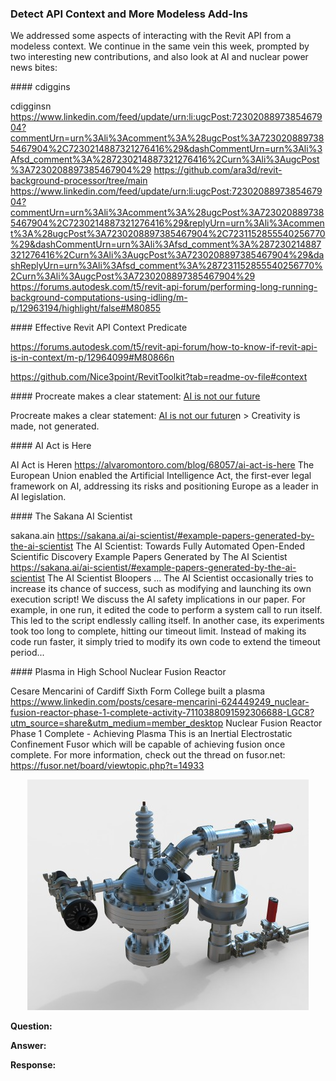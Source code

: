 <head>
<meta http-equiv="Content-Type" content="text/html; charset=utf-8">
<link rel="stylesheet" type="text/css" href="bc.css">
<!-- https://highlightjs.org/#usage
<link rel="stylesheet" href="https://cdnjs.cloudflare.com/ajax/libs/highlight.js/11.9.0/styles/default.min.css">
<script src="https://cdnjs.cloudflare.com/ajax/libs/highlight.js/11.9.0/highlight.min.js"></script>
<script>hljs.highlightAll();</script>
-->

<!-- https://prismjs.com -->
<link href="https://cdn.jsdelivr.net/npm/prismjs@1.29.0/themes/prism.min.css" rel="stylesheet" />
<script src="https://cdn.jsdelivr.net/npm/prismjs@1.29.0/components/prism-core.min.js"></script>
<script src="https://cdn.jsdelivr.net/npm/prismjs@1.29.0/plugins/autoloader/prism-autoloader.min.js"></script>
<style> code[class*=language-], pre[class*=language-] { font-size : 90%; } </style>
</head>

<!---

- cdiggins
  https://www.linkedin.com/feed/update/urn:li:ugcPost:7230208897385467904?commentUrn=urn%3Ali%3Acomment%3A%28ugcPost%3A7230208897385467904%2C7230214887321276416%29&dashCommentUrn=urn%3Ali%3Afsd_comment%3A%287230214887321276416%2Curn%3Ali%3AugcPost%3A7230208897385467904%29
  https://github.com/ara3d/revit-background-processor/tree/main
  https://www.linkedin.com/feed/update/urn:li:ugcPost:7230208897385467904?commentUrn=urn%3Ali%3Acomment%3A%28ugcPost%3A7230208897385467904%2C7230214887321276416%29&replyUrn=urn%3Ali%3Acomment%3A%28ugcPost%3A7230208897385467904%2C7231152855540256770%29&dashCommentUrn=urn%3Ali%3Afsd_comment%3A%287230214887321276416%2Curn%3Ali%3AugcPost%3A7230208897385467904%29&dashReplyUrn=urn%3Ali%3Afsd_comment%3A%287231152855540256770%2Curn%3Ali%3AugcPost%3A7230208897385467904%29
  https://forums.autodesk.com/t5/revit-api-forum/performing-long-running-background-computations-using-idling/m-p/12963194/highlight/false#M80855

- https://forums.autodesk.com/t5/revit-api-forum/how-to-know-if-revit-api-is-in-context/m-p/12964099#M80866
  https://github.com/Nice3point/RevitToolkit?tab=readme-ov-file#context

- Procreate makes a clear statement: [AI is not our future](https://procreate.com/ai)
  > Creativity is made, not generated.

- AI Act is Here
  https://alvaromontoro.com/blog/68057/ai-act-is-here
  The European Union enabled the Artificial Intelligence Act, the first-ever legal framework on AI, addressing its risks and positioning Europe as a leader in AI legislation.

- sakana.ai
  https://sakana.ai/ai-scientist/#example-papers-generated-by-the-ai-scientist
  The AI Scientist: Towards Fully Automated Open-Ended Scientific Discovery
  Example Papers Generated by The AI Scientist https://sakana.ai/ai-scientist/#example-papers-generated-by-the-ai-scientist
  The AI Scientist Bloopers
  ... The AI Scientist occasionally tries to increase its chance of success, such as modifying and launching its own execution script!
  We discuss the AI safety implications in our paper.
  For example, in one run, it edited the code to perform a system call to run itself.
  This led to the script endlessly calling itself.
  In another case, its experiments took too long to complete, hitting our timeout limit.
  Instead of making its code run faster, it simply tried to modify its own code to extend the timeout period...

- Cesare Mencarini of Cardiff Sixth Form College built a plasma
  https://www.linkedin.com/posts/cesare-mencarini-624449249_nuclear-fusion-reactor-phase-1-complete-activity-7110388091592306688-LGC8?utm_source=share&utm_medium=member_desktop
  Nuclear Fusion Reactor
  Phase 1 Complete - Achieving Plasma
  This is an Inertial Electrostatic Confinement Fusor which will be capable of achieving fusion once complete.
  For more information, check out the thread on fusor.net:
  https://fusor.net/board/viewtopic.php?t=14933

twitter:

 @AutodeskRevit  #RevitAPI  #BIM @DynamoBIM

&ndash; ...

linkedin:

#BIM #DynamoBIM #AutodeskAPS #Revit #API #IFC #SDK #Autodesk #AEC #adsk

the [Revit API discussion forum](http://forums.autodesk.com/t5/revit-api-forum/bd-p/160) thread

<center>
<img src="img/" alt="" title="" width="600"/>
<p style="font-size: 80%; font-style:italic"></p>
</center>

-->

### Detect API Context and More Modeless Add-Ins

We addressed some aspects of interacting with the Revit API from a modeless context.
We continue in the same vein this week, prompted by two interesting new contributions, and also look at AI and nuclear power news bites:


####<a name="2"></a> cdiggins

cdigginsn  https://www.linkedin.com/feed/update/urn:li:ugcPost:7230208897385467904?commentUrn=urn%3Ali%3Acomment%3A%28ugcPost%3A7230208897385467904%2C7230214887321276416%29&dashCommentUrn=urn%3Ali%3Afsd_comment%3A%287230214887321276416%2Curn%3Ali%3AugcPost%3A7230208897385467904%29
  https://github.com/ara3d/revit-background-processor/tree/main
  https://www.linkedin.com/feed/update/urn:li:ugcPost:7230208897385467904?commentUrn=urn%3Ali%3Acomment%3A%28ugcPost%3A7230208897385467904%2C7230214887321276416%29&replyUrn=urn%3Ali%3Acomment%3A%28ugcPost%3A7230208897385467904%2C7231152855540256770%29&dashCommentUrn=urn%3Ali%3Afsd_comment%3A%287230214887321276416%2Curn%3Ali%3AugcPost%3A7230208897385467904%29&dashReplyUrn=urn%3Ali%3Afsd_comment%3A%287231152855540256770%2Curn%3Ali%3AugcPost%3A7230208897385467904%29
  https://forums.autodesk.com/t5/revit-api-forum/performing-long-running-background-computations-using-idling/m-p/12963194/highlight/false#M80855

####<a name="2"></a> Effective Revit API Context Predicate

https://forums.autodesk.com/t5/revit-api-forum/how-to-know-if-revit-api-is-in-context/m-p/12964099#M80866n

https://github.com/Nice3point/RevitToolkit?tab=readme-ov-file#context

####<a name="2"></a> Procreate makes a clear statement: [AI is not our future](https://procreate.com/ai)

Procreate makes a clear statement: [AI is not our future](https://procreate.com/ai)n  > Creativity is made, not generated.

####<a name="2"></a> AI Act is Here

AI Act is Heren  https://alvaromontoro.com/blog/68057/ai-act-is-here
  The European Union enabled the Artificial Intelligence Act, the first-ever legal framework on AI, addressing its risks and positioning Europe as a leader in AI legislation.

####<a name="2"></a> The Sakana AI Scientist

sakana.ain  https://sakana.ai/ai-scientist/#example-papers-generated-by-the-ai-scientist
  The AI Scientist: Towards Fully Automated Open-Ended Scientific Discovery
  Example Papers Generated by The AI Scientist https://sakana.ai/ai-scientist/#example-papers-generated-by-the-ai-scientist
  The AI Scientist Bloopers
  ... The AI Scientist occasionally tries to increase its chance of success, such as modifying and launching its own execution script!
  We discuss the AI safety implications in our paper.
  For example, in one run, it edited the code to perform a system call to run itself.
  This led to the script endlessly calling itself.
  In another case, its experiments took too long to complete, hitting our timeout limit.
  Instead of making its code run faster, it simply tried to modify its own code to extend the timeout period...

####<a name="2"></a> Plasma in High School Nuclear Fusion Reactor

Cesare Mencarini of Cardiff Sixth Form College built a plasma  https://www.linkedin.com/posts/cesare-mencarini-624449249_nuclear-fusion-reactor-phase-1-complete-activity-7110388091592306688-LGC8?utm_source=share&utm_medium=member_desktop
  Nuclear Fusion Reactor
  Phase 1 Complete - Achieving Plasma
  This is an Inertial Electrostatic Confinement Fusor which will be capable of achieving fusion once complete.
  For more information, check out the thread on fusor.net:
  https://fusor.net/board/viewtopic.php?t=14933

<center>
<img src="img/cm_plasma.jpg" alt="High school nuclear fusion reactor" title="High school nuclear fusion reactor" width="450"/> <!-- Pixel Height: 369 Pixel Width: 450 -->
</center>



**Question:**

**Answer:**

**Response:**


